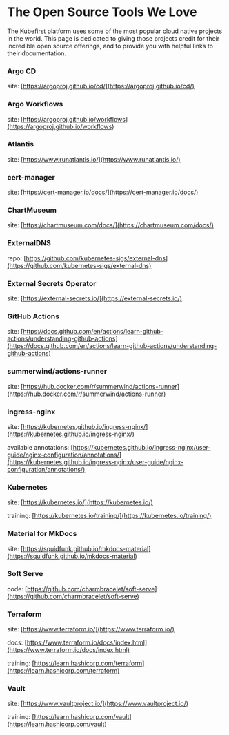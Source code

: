 # The Open Source Tools We Love
The Kubefirst platform uses some of the most popular cloud native projects in the world. This page is dedicated to giving those projects credit for their incredible open source offerings, and to provide you with helpful links to their documentation.

### Argo CD
site: [https://argoproj.github.io/cd/](https://argoproj.github.io/cd/)

### Argo Workflows
site: [https://argoproj.github.io/workflows](https://argoproj.github.io/workflows)

### Atlantis
site: [https://www.runatlantis.io/](https://www.runatlantis.io/)

### cert-manager
site: [https://cert-manager.io/docs/](https://cert-manager.io/docs/)

### ChartMuseum
site: [https://chartmuseum.com/docs/](https://chartmuseum.com/docs/)

### ExternalDNS
repo: [https://github.com/kubernetes-sigs/external-dns](https://github.com/kubernetes-sigs/external-dns)

### External Secrets Operator
site: [https://external-secrets.io/](https://external-secrets.io/)

### GitHub Actions
site: [https://docs.github.com/en/actions/learn-github-actions/understanding-github-actions](https://docs.github.com/en/actions/learn-github-actions/understanding-github-actions)

### summerwind/actions-runner

site: [https://hub.docker.com/r/summerwind/actions-runner](https://hub.docker.com/r/summerwind/actions-runner)

### ingress-nginx
site: [https://kubernetes.github.io/ingress-nginx/](https://kubernetes.github.io/ingress-nginx/)

available annotations: [https://kubernetes.github.io/ingress-nginx/user-guide/nginx-configuration/annotations/](https://kubernetes.github.io/ingress-nginx/user-guide/nginx-configuration/annotations/)

### Kubernetes
site: [https://kubernetes.io/](https://kubernetes.io/)

training: [https://kubernetes.io/training/](https://kubernetes.io/training/)

### Material for MkDocs
site: [https://squidfunk.github.io/mkdocs-material](https://squidfunk.github.io/mkdocs-material)

### Soft Serve
code: [https://github.com/charmbracelet/soft-serve](https://github.com/charmbracelet/soft-serve)

### Terraform
site: [https://www.terraform.io/](https://www.terraform.io/)

docs: [https://www.terraform.io/docs/index.html](https://www.terraform.io/docs/index.html)

training: [https://learn.hashicorp.com/terraform](https://learn.hashicorp.com/terraform)

### Vault
site: [https://www.vaultproject.io/](https://www.vaultproject.io/)

training: [https://learn.hashicorp.com/vault](https://learn.hashicorp.com/vault)
